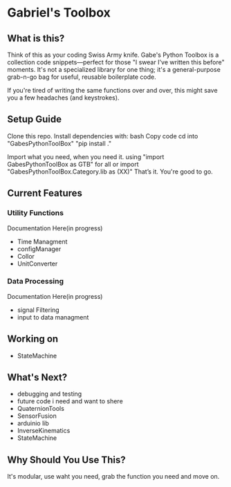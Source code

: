 # Gabriel's Toolbox 
## What is this?
Think of this as your coding Swiss Army knife. Gabe's Python Toolbox is a collection code snippets—perfect for those "I swear I've written this before" moments. It's not a specialized library for one thing; it's a general-purpose grab-n-go bag for useful, reusable boilerplate code.

If you're tired of writing the same functions over and over, this might save you a few headaches (and keystrokes).

## Setup Guide
Clone this repo.
Install dependencies with:
bash
Copy code
cd into "GabesPythonToolBox"
"pip install ."

Import what you need, when you need it. 
using "import GabesPythonToolBox as GTB" for all
or import "GabesPythonToolBox.Category.lib as (XX)"
That’s it. You're good to go.

## Current Features

### Utility Functions
Documentation Here(in progress)
- Time Managment
- configManager
- Collor
- UnitConverter

### Data Processing
Documentation Here(in progress)
- signal Filtering
- input to data managment

## Working on
- StateMachine

## What's Next?
- debugging and testing
- future code i need and want to shere
- QuaternionTools
- SensorFusion
- arduinio lib
- InverseKinematics
- StateMachine


##  Why Should You Use This?
It's modular, use waht you need, grab the function you need and move on.
